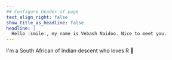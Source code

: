 ```yaml
---
## Configure header of page
text_align_right: false
show_title_as_headline: false
headline: |
  Hello :smile:, my name is Vebash Naidoo. Nice to meet you.
---
```


<!-- this is a subheadline -->
I'm a South African of Indian descent who loves R :purple_heart:
